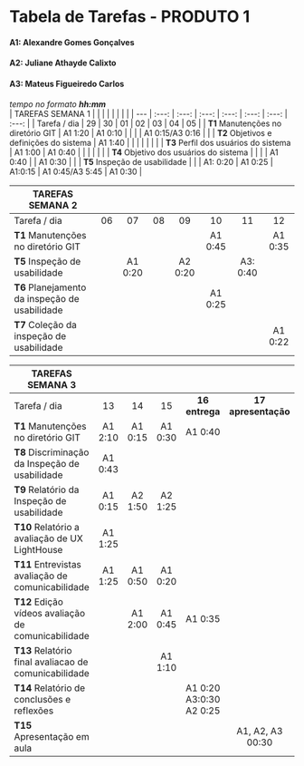 # Tabela de Tarefas - **PRODUTO 1**

#### A1: Alexandre Gomes Gonçalves
#### A2: Juliane Athayde Calixto
#### A3: Mateus Figueiredo Carlos

*tempo no formato **hh:mm***<br />
| TAREFAS SEMANA 1                                |          |          |          |          |          |          |          |
|        ---                                      | :---:    | :---:    | :---:    | :---:    | :---:    | :---:    | :---:    |
| Tarefa / dia                                    | 29       | 30       | 01       | 02       | 03       | 04       | 05       |
| **T1** Manutenções no diretório GIT             | A1 1:20  | A1 0:10  |          |          |          | A1 0:15/A3 0:16  |          |
| **T2** Objetivos e definições do sistema        | A1 1:40  |          |          |          |          |          |          |
| **T3** Perfil dos usuários do sistema           | A1 1:00  | A1 0:40  |          |          |          |          |          |
| **T4** Objetivo dos usuários do sistema         |          |          |          | A1 0:40  |          | A1 0:30  |          |
| **T5** Inspeção de usabilidade                  |          |          | A1: 0:20 | A1 0:25  | A1:0:15  | A1 0:45/A3 5:45  | A1 0:30  |

| TAREFAS SEMANA 2                                |          |          |          |          |          |          |          |
|        ---                                      | :---:    | :---:    | :---:    | :---:    | :---:    | :---:    | :---:    |
| Tarefa / dia                                    | 06       | 07       | 08       | 09       | 10       | 11       | 12       |
| **T1** Manutenções no diretório GIT             |          |          |          |          | A1 0:45  |          | A1 0:35  |
| **T5** Inspeção de usabilidade                  |          | A1 0:20  |          |   A2 0:20     |          | A3: 0:40         |          |
| **T6** Planejamento da inspeção de usabilidade  |          |          |          |          | A1 0:25  |          |          |
| **T7** Coleção da inspeção de usabilidade       |          |          |          |          |          |          | A1 0:22  |

| TAREFAS SEMANA 3                                      |          |          |          |                |                     |
|        ---                                            | :---:    | :---:    | :---:    | :---:          | :---:               |
| Tarefa / dia                                          | 13       | 14       | 15       | **16 entrega** | **17 apresentação** |
| **T1** Manutenções no diretório GIT                   | A1 2:10  | A1 0:15  | A1 0:30  | A1 0:40        |                     |
| **T8** Discriminação da Inspeção de usabilidade       | A1 0:43  |          |          |                |                     |
| **T9** Relatório da Inspeção de usabilidade           | A1 0:15  |  A2 1:50    |  A2 1:25      |                |                     |
| **T10** Relatório a avaliação de UX LightHouse        | A1 1:25  |          |          |                |                     |
| **T11** Entrevistas avaliação de comunicabilidade     | A1 1:25  | A1 0:50  | A1 0:20  |                |                     |
| **T12** Edição vídeos avaliação de comunicabilidade   |          | A1 2:00  | A1 0:45  | A1 0:35        |                     |
| **T13** Relatório final avaliacao de comunicabilidade |          |          | A1 1:10  |                |                     |
| **T14** Relatório de conclusões e reflexões           |          |          |          | A1 0:20    A3:0:30  A2 0:25 |                     |
| **T15** Apresentação em aula                          |          |          |          |                | A1, A2, A3 00:30    |
